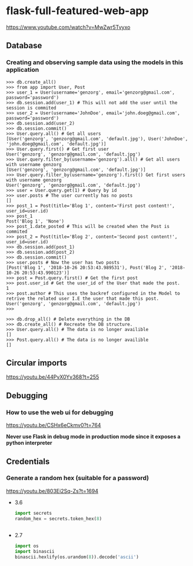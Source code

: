 # flask-full-featured-web-app
https://www.youtube.com/watch?v=MwZwr5Tvyxo

## Database

### Creating and observing sample data using the models in this application

```
>>> db.create_all()
>>> from app import User, Post
>>> user_1 = User(username='genzorg', email='genzorg@gmail.com', password='password')
>>> db.session.add(user_1) # This will not add the user until the session is commited
>>> user_2 = User(username='JohnDoe', email='john.doeg@gmail.com', password='password')
>>> db.session.add(user_2)
>>> db.session.commit()
>>> User.query.all() # Get all users
[User('genzorg', 'genzorg@gmail.com', 'default.jpg'), User('JohnDoe', 'john.doeg@gmail.com', 'default.jpg')]
>>> User.query.first() # Get first user
User('genzorg', 'genzorg@gmail.com', 'default.jpg')
>>> User.query.filter_by(username='genzorg').all() # Get all users with username genzorg
[User('genzorg', 'genzorg@gmail.com', 'default.jpg')]
>>> User.query.filter_by(username='genzorg').first() Get first users with username genzorg
User('genzorg', 'genzorg@gmail.com', 'default.jpg')
>>> user = User.query.get(1) # Query by id
>>> user.posts # The user currently has no posts
[]
>>> post_1 = Post(title='Blog 1', content='First post content!', user_id=user.id)
>>> post_1
Post('Blog 1', 'None')
>>> post_1.date_posted # This will be created when the Post is commited
>>> post_2 = Post(title='Blog 2', content='Second post content!', user_id=user.id)
>>> db.session.add(post_1)
>>> db.session.add(post_2)
>>> db.session.commit()
>>> user.posts # Now the user has two posts
[Post('Blog 1', '2018-10-26 20:53:43.989531'), Post('Blog 2', '2018-10-26 20:53:43.990123')]
>>> post = Post.query.first() # Get the first post
>>> post.user_id # Get the user_id of the User that made the post.
1
>>> post.author # This uses the backref configured in the Model to retrive the related user I.E the user that made this post.
User('genzorg', 'genzorg@gmail.com', 'default.jpg')
>>> 

>>> db.drop_all() # Delete everything in the DB
>>> db.create_all() # Recreate the DB structure.
>>> User.query.all() # The data is no longer availible
[]
>>> Post.query.all() # The data is no longer availible
[]
```

## Circular imports
https://youtu.be/44PvX0Yv368?t=255

## Debugging

### How to use the web ui for debugging 
https://youtu.be/CSHx6eCkmv0?t=764

**Never use Flask in debug mode in production mode since it exposes a python interpreter**

## Credentials

### Generate a random hex (suitable for a password)

https://youtu.be/803Ei2Sq-Zs?t=1694

* 3.6
  ```python
  import secrets
  random_hex = secrets.token_hex(8)
   
  ```
  
* 2.7
  ```python
  import os
  import binascii
  binascii.hexlify(os.urandom(8)).decode('ascii')   
  ```
  

